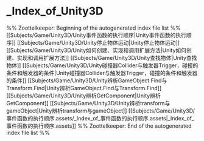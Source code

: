 # _Index_of_Unity3D
%% Zoottelkeeper: Beginning of the autogenerated index file list  %%
 [[Subjects/Game/Unity3D/Unity事件函数的执行顺序|Unity事件函数的执行顺序]]
 [[Subjects/Game/Unity3D/Unity停止物体运动|Unity停止物体运动]]
 [[Subjects/Game/Unity3D/Unity如何创建、实现和调用扩展方法|Unity如何创建、实现和调用扩展方法]]
 [[Subjects/Game/Unity3D/Unity查找物体|Unity查找物体]]
 [[Subjects/Game/Unity3D/Unity碰撞器Collider与触发器Trigger，碰撞的条件和触发器的条件|Unity碰撞器Collider与触发器Trigger，碰撞的条件和触发器的条件]]
 [[Subjects/Game/Unity3D/Unity辨析GameObject.Find与Transform.Find|Unity辨析GameObject.Find与Transform.Find]]
 [[Subjects/Game/Unity3D/Unity辨析GetComponent|Unity辨析GetComponent]]
 [[Subjects/Game/Unity3D/Unity辨析transform与gameObject|Unity辨析transform与gameObject]]
 [[Subjects/Game/Unity3D/事件函数的执行顺序.assets/_Index_of_事件函数的执行顺序.assets|_Index_of_事件函数的执行顺序.assets]]
%% Zoottelkeeper: End of the autogenerated index file list  %%
